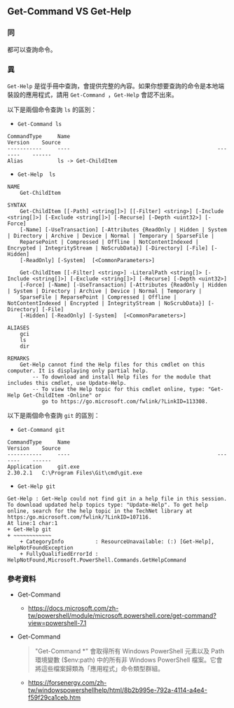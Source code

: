 ## Get-Command VS Get-Help

### 同

都可以查詢命令。

### 異

`Get-Help` 是從手冊中查詢，會提供完整的內容。如果你想要查詢的命令是本地端裝設的應用程式，請用 `Get-Command `，`Get-Help` 會認不出來。

以下是兩個命令查詢 `ls` 的區別：

* `Get-Command ls`

```
CommandType     Name                                               Version    Source
-----------     ----                                               -------    ------
Alias           ls -> Get-ChildItem
```

* `Get-Help  ls`

```
NAME
    Get-ChildItem

SYNTAX
    Get-ChildItem [[-Path] <string[]>] [[-Filter] <string>] [-Include <string[]>] [-Exclude <string[]>] [-Recurse] [-Depth <uint32>] [-Force]
    [-Name] [-UseTransaction] [-Attributes {ReadOnly | Hidden | System | Directory | Archive | Device | Normal | Temporary | SparseFile |
    ReparsePoint | Compressed | Offline | NotContentIndexed | Encrypted | IntegrityStream | NoScrubData}] [-Directory] [-File] [-Hidden]
    [-ReadOnly] [-System]  [<CommonParameters>]

    Get-ChildItem [[-Filter] <string>] -LiteralPath <string[]> [-Include <string[]>] [-Exclude <string[]>] [-Recurse] [-Depth <uint32>]
    [-Force] [-Name] [-UseTransaction] [-Attributes {ReadOnly | Hidden | System | Directory | Archive | Device | Normal | Temporary |
    SparseFile | ReparsePoint | Compressed | Offline | NotContentIndexed | Encrypted | IntegrityStream | NoScrubData}] [-Directory] [-File]
    [-Hidden] [-ReadOnly] [-System]  [<CommonParameters>]                                                                  

ALIASES
    gci
    ls
    dir

REMARKS
    Get-Help cannot find the Help files for this cmdlet on this computer. It is displaying only partial help.
        -- To download and install Help files for the module that includes this cmdlet, use Update-Help.
        -- To view the Help topic for this cmdlet online, type: "Get-Help Get-ChildItem -Online" or
           go to https://go.microsoft.com/fwlink/?LinkID=113308.
```

以下是兩個命令查詢 `git` 的區別：

* `Get-Command git`

```
CommandType     Name                                               Version    Source
-----------     ----                                               -------    ------
Application     git.exe                                            2.30.2.1   C:\Program Files\Git\cmd\git.exe
```

* `Get-Help git`

```
Get-Help : Get-Help could not find git in a help file in this session. To download updated help topics type: "Update-Help". To get help
online, search for the help topic in the TechNet library at https:/go.microsoft.com/fwlink/?LinkID=107116.
At line:1 char:1
+ Get-Help git
+ ~~~~~~~~~~~~
    + CategoryInfo          : ResourceUnavailable: (:) [Get-Help], HelpNotFoundException
    + FullyQualifiedErrorId : HelpNotFound,Microsoft.PowerShell.Commands.GetHelpCommand
```

### 參考資料

* Get-Command
  * https://docs.microsoft.com/zh-tw/powershell/module/microsoft.powershell.core/get-command?view=powershell-7.1

* Get-Command
  > "Get-Command *" 會取得所有 Windows PowerShell 元素以及 Path 環境變數 ($env:path) 中的所有非 Windows PowerShell 檔案。它會將這些檔案歸類為「應用程式」命令類型群組。
  * https://forsenergy.com/zh-tw/windowspowershellhelp/html/8b2b995e-792a-4114-a4e4-f59f29ca1ceb.htm